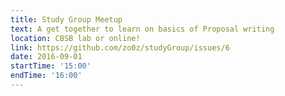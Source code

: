 ```yaml
---
title: Study Group Meetup
text: A get together to learn on basics of Proposal writing
location: CBSB lab or online!
link: https://github.com/zo0z/studyGroup/issues/6
date: 2016-09-01
startTime: '15:00'
endTime: '16:00'
---
```

